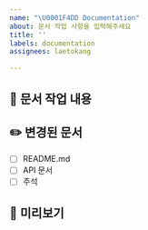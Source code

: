 ```yaml
---
name: "\U0001F4DD Documentation"
about: 문서 작업 사항을 입력해주세요
title: ''
labels: documentation
assignees: laetokang

---
```


## 📑 문서 작업 내용
<!-- 문서 변경사항을 설명해주세요 -->

## ✏️ 변경된 문서
<!-- 변경된 문서 목록을 작성해주세요 -->
- [ ] README.md
- [ ] API 문서
- [ ] 주석

## 👀 미리보기
<!-- 주요 변경사항 미리보기를 제공해주세요 -->
